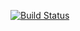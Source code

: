 [![Build Status](https://travis-ci.org/17130175/Lab.svg?branch=master)](https://travis-ci.org/17130175/Lab)
